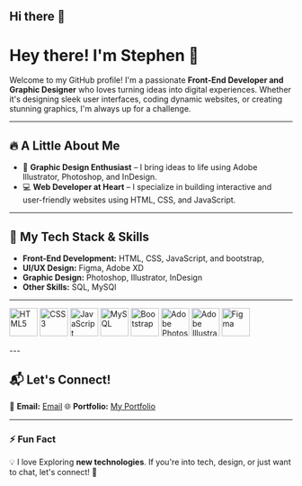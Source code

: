 ## Hi there 👋

# Hey there! I'm Stephen 👋

Welcome to my GitHub profile! I'm a passionate **Front-End Developer and Graphic Designer** 
who loves turning ideas into digital experiences. Whether it's designing sleek user interfaces, coding dynamic websites, 
or creating stunning graphics, I'm always up for a challenge.

---

## 🔥 A Little About Me

- 🎨 **Graphic Design Enthusiast** – I bring ideas to life using Adobe Illustrator, Photoshop, and InDesign.
- 💻 **Web Developer at Heart** – I specialize in building interactive and user-friendly websites using HTML, CSS, and JavaScript.

---

## 🌟 My Tech Stack & Skills

- **Front-End Development:** HTML, CSS, JavaScript, and bootstrap,
- **UI/UX Design:** Figma, Adobe XD
- **Graphic Design:** Photoshop, Illustrator, InDesign
- **Other Skills:** SQL, MySQl

---
<p align="left">
  <img src="https://cdn.jsdelivr.net/gh/devicons/devicon/icons/html5/html5-original.svg" width="50" height="50" alt="HTML5" />
  <img src="https://cdn.jsdelivr.net/gh/devicons/devicon/icons/css3/css3-original.svg" width="50" height="50" alt="CSS3" />
  <img src="https://cdn.jsdelivr.net/gh/devicons/devicon/icons/javascript/javascript-original.svg" width="50" height="50" alt="JavaScript" />
  <img src="https://cdn.jsdelivr.net/gh/devicons/devicon/icons/mysql/mysql-original.svg" width="50" height="50" alt="MySQL" />
  <img src="https://cdn.jsdelivr.net/gh/devicons/devicon/icons/bootstrap/bootstrap-original.svg" width="50" height="50" alt="Bootstrap" />
  <img src="https://cdn.jsdelivr.net/gh/devicons/devicon/icons/photoshop/photoshop-plain.svg" width="50" height="50" alt="Adobe Photoshop" />
  <img src="https://cdn.jsdelivr.net/gh/devicons/devicon/icons/illustrator/illustrator-plain.svg" width="50" height="50" alt="Adobe Illustrator" />
  <img src="https://cdn.jsdelivr.net/gh/devicons/devicon/icons/figma/figma-original.svg" width="50" height="50" alt="Figma" />
</p>
---

## 📬 Let's Connect!

📧 **Email:** [Email](stephen211.me@gmail.com)
🌐 **Portfolio:** [My Portfolio](https://design-with-stephen.github.io/portfolio-website/)

---

### ⚡ Fun Fact
💡 I love Exploring **new technologies**. If you're into tech, design, or just want to chat, let's connect! 🚀


